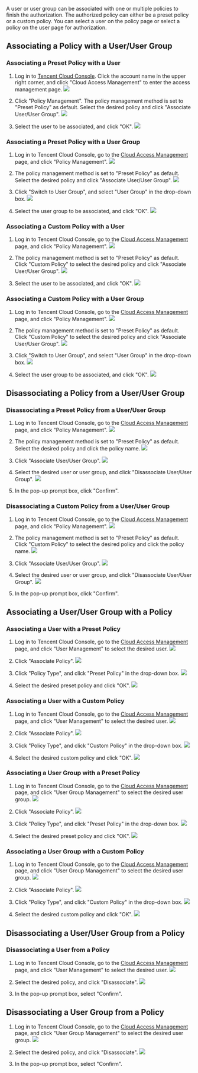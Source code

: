 A user or user group can be associated with one or multiple policies to finish the authorization. The authorized policy can either be a preset policy or a custom policy.
You can select a user on the policy page or select a policy on the user page for authorization.

## Associating a Policy with a User/User Group 

### Associating a Preset Policy with a User

1. Log in to [Tencent Cloud Console](https://console.cloud.tencent.com/). Click the account name in the upper right corner, and click "Cloud Access Management" to enter the access management page.
![](https://mc.qcloudimg.com/static/img/410283c030920941c0237fdf9488a41b/26B09C9B+0466+4977+B4A7+A7B6F4D5205F+.png)

2. Click "Policy Management". The policy management method is set to "Preset Policy" as default. Select the desired policy and click "Associate User/User Group".
![](https://mc.qcloudimg.com/static/img/bc3727622f2009c0479c6510826d57dd/image.png)

3. Select the user to be associated, and click "OK".
![](https://mc.qcloudimg.com/static/img/a90e766b4396eae04f9a76f841fb1414/image.png)

### Associating a Preset Policy with a User Group

1. Log in to Tencent Cloud Console, go to the [Cloud Access Management](https://console.cloud.tencent.com/cam) page, and click "Policy Management".
![](https://mc.qcloudimg.com/static/img/03bf16eed931434ab2ae855eda0bcf3e/image.png)

2. The policy management method is set to "Preset Policy" as default. Select the desired policy and click "Associate User/User Group".
![](https://mc.qcloudimg.com/static/img/bc3727622f2009c0479c6510826d57dd/image.png)

3. Click "Switch to User Group", and select "User Group" in the drop-down box.
![](https://mc.qcloudimg.com/static/img/bdfb5baa866420a1924561a275ba1054/image.png)

4. Select the user group to be associated, and click "OK".
![](https://mc.qcloudimg.com/static/img/0e78661d5a3686bd588412fe1b4345a6/image.png)

### Associating a Custom Policy with a User

1. Log in to Tencent Cloud Console, go to the [Cloud Access Management](https://console.cloud.tencent.com/cam) page, and click "Policy Management".
![](https://mc.qcloudimg.com/static/img/03bf16eed931434ab2ae855eda0bcf3e/image.png)

2. The policy management method is set to "Preset Policy" as default. Click "Custom Policy" to select the desired policy and click "Associate User/User Group".
![](https://mc.qcloudimg.com/static/img/e08a1ae5889de78e40067a0d44ba45f6/image.png)

3. Select the user to be associated, and click "OK".
![](https://mc.qcloudimg.com/static/img/a90e766b4396eae04f9a76f841fb1414/image.png)

### Associating a Custom Policy with a User Group

1. Log in to Tencent Cloud Console, go to the [Cloud Access Management](https://console.cloud.tencent.com/cam) page, and click "Policy Management".
![](https://mc.qcloudimg.com/static/img/03bf16eed931434ab2ae855eda0bcf3e/image.png)

2. The policy management method is set to "Preset Policy" as default. Click "Custom Policy" to select the desired policy and click "Associate User/User Group".
![](https://mc.qcloudimg.com/static/img/e08a1ae5889de78e40067a0d44ba45f6/image.png)

3. Click "Switch to User Group", and select "User Group" in the drop-down box.
![](https://mc.qcloudimg.com/static/img/bdfb5baa866420a1924561a275ba1054/image.png)

4. Select the user group to be associated, and click "OK".
![](https://mc.qcloudimg.com/static/img/0e78661d5a3686bd588412fe1b4345a6/image.png)

## Disassociating a Policy from a User/User Group
### Disassociating a Preset Policy from a User/User Group

1. Log in to Tencent Cloud Console, go to the [Cloud Access Management](https://console.cloud.tencent.com/cam) page, and click "Policy Management".
![](https://mc.qcloudimg.com/static/img/03bf16eed931434ab2ae855eda0bcf3e/image.png)

2. The policy management method is set to "Preset Policy" as default. Select the desired policy and click the policy name.
![](https://mc.qcloudimg.com/static/img/66ef0dfadeb2c2ce384eeeeb4658db0b/image.png)

3. Click "Associate User/User Group".
![](https://mc.qcloudimg.com/static/img/40ac698f1a5be666a21eb74b9646d126/image.png)

4. Select the desired user or user group, and click "Disassociate User/User Group".
![](https://mc.qcloudimg.com/static/img/f063993c65c25f2f74c9279671438159/image.png)

5. In the pop-up prompt box, click "Confirm". 

### Disassociating a Custom Policy from a User/User Group

1. Log in to Tencent Cloud Console, go to the [Cloud Access Management](https://console.cloud.tencent.com/cam) page, and click "Policy Management".
![](https://mc.qcloudimg.com/static/img/03bf16eed931434ab2ae855eda0bcf3e/image.png)

2. The policy management method is set to "Preset Policy" as default. Click "Custom Policy" to select the desired policy and click the policy name.
![](https://mc.qcloudimg.com/static/img/6744e6e12f6cb446e7b7539b9ca3e5cc/image.png)

3. Click "Associate User/User Group".
![](https://mc.qcloudimg.com/static/img/bf59d352ee609f5d7d8f55efd9dbaf5f/image.png)

4. Select the desired user or user group, and click "Disassociate User/User Group".
![](https://mc.qcloudimg.com/static/img/aaedb29dd09d2439a145d3919ff89242/image.png)

5. In the pop-up prompt box, click "Confirm". 


## Associating a User/User Group with a Policy

### Associating a User with a Preset Policy
1. Log in to Tencent Cloud Console, go to the [Cloud Access Management](https://console.cloud.tencent.com/cam) page, and click "User Management" to select the desired user.
![](https://mc.qcloudimg.com/static/img/bebb642c367b5894ead34ac75fded059/image.png)

2. Click "Associate Policy".
![](https://mc.qcloudimg.com/static/img/08ba25dc49e9d5fcad2b2982982f4ba0/image.png)

3. Click "Policy Type", and click "Preset Policy" in the drop-down box.
![](https://mc.qcloudimg.com/static/img/f7f5c4319b4afe79549a4ace8ce385b8/image.png)

4. Select the desired preset policy and click "OK".
![](https://mc.qcloudimg.com/static/img/3b23d4375eaf0c7858d478b353d3963d/image.png)


### Associating a User with a Custom Policy

1. Log in to Tencent Cloud Console, go to the [Cloud Access Management](https://console.cloud.tencent.com/cam) page, and click "User Management" to select the desired user.
![](https://mc.qcloudimg.com/static/img/bebb642c367b5894ead34ac75fded059/image.png)

2. Click "Associate Policy".
![](https://mc.qcloudimg.com/static/img/08ba25dc49e9d5fcad2b2982982f4ba0/image.png)

3. Click "Policy Type", and click "Custom Policy" in the drop-down box.
![](https://mc.qcloudimg.com/static/img/2462fdec31f953925326895a7456d7be/image.png)

4. Select the desired custom policy and click "OK".
![](https://mc.qcloudimg.com/static/img/d82e0b52bb9ed8ccbd12dbb222e9858b/image.png)

### Associating a User Group with a Preset Policy

1. Log in to Tencent Cloud Console, go to the [Cloud Access Management](https://console.cloud.tencent.com/cam) page, and click "User Group Management" to select the desired user group.
![](https://mc.qcloudimg.com/static/img/833e9c8a9aa10e1b4803d5ea0bcd8174/image.png)

2. Click "Associate Policy".
![](https://mc.qcloudimg.com/static/img/9754c545f20d8377a1b81dc53b78fa7a/image.png)

3. Click "Policy Type", and click "Preset Policy" in the drop-down box.
![](https://mc.qcloudimg.com/static/img/7a2bd45485f67e7ae3fb5494940570cf/image.png)

4. Select the desired preset policy and click "OK".
![](https://mc.qcloudimg.com/static/img/288aa44916e60ad8b57412d8b9eb59bc/image.png)

### Associating a User Group with a Custom Policy

1. Log in to Tencent Cloud Console, go to the [Cloud Access Management](https://console.cloud.tencent.com/cam) page, and click "User Group Management" to select the desired user group.
![](https://mc.qcloudimg.com/static/img/833e9c8a9aa10e1b4803d5ea0bcd8174/image.png)

2. Click "Associate Policy".
![](https://mc.qcloudimg.com/static/img/9754c545f20d8377a1b81dc53b78fa7a/image.png)

3. Click "Policy Type", and click "Custom Policy" in the drop-down box.
![](https://mc.qcloudimg.com/static/img/6eabafa6c4929bc04e3e9af248d813d7/image.png)

4. Select the desired custom policy and click "OK".
![](https://mc.qcloudimg.com/static/img/8ea44a1e73dc5a46fd6fd1a40a3f63d5/image.png)


## Disassociating a User/User Group from a Policy

### Disassociating a User from a Policy
1. Log in to Tencent Cloud Console, go to the [Cloud Access Management](https://console.cloud.tencent.com/cam) page, and click "User Management" to select the desired user.
![](https://mc.qcloudimg.com/static/img/bebb642c367b5894ead34ac75fded059/image.png)

2. Select the desired policy, and click "Disassociate".
![](https://mc.qcloudimg.com/static/img/83d477635ff8e034f54eb0100c93918c/image.png)

3. In the pop-up prompt box, select "Confirm".




## Disassociating a User Group from a Policy

1. Log in to Tencent Cloud Console, go to the [Cloud Access Management](https://console.cloud.tencent.com/cam) page, and click "User Group Management" to select the desired user group.
![](https://mc.qcloudimg.com/static/img/833e9c8a9aa10e1b4803d5ea0bcd8174/image.png)

2. Select the desired policy, and click "Disassociate".
![](https://mc.qcloudimg.com/static/img/0d94736ec6943dc238190319293c771a/image.png)

3. In the pop-up prompt box, select "Confirm".

